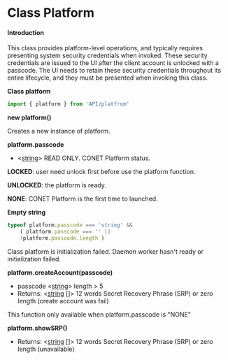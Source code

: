 # Class Platform

#### Introduction

This class provides platform-level operations, and typically requires presenting system security credentials when invoked. These security credentials are issued to the UI after the client account is unlocked with a passcode. The UI needs to retain these security credentials throughout its entire lifecycle, and they must be presented when invoking this class.

**Class platform**

```typescript
import { platform } from 'API/platfrom'
```



**new platform()**

Creates a new instance of platform.



**platform.passcode**&#x20;

* <[string](https://www.typescriptlang.org/docs/handbook/2/everyday-types.html)> READ ONLY. CONET Platform status.

**LOCKED**: user need unlock first before use the platform function.

**UNLOCKED**: the platform is ready.

**NONE**: CONET Platform is the first time to launched.

**Empty string**

```typescript
typeof platform.passcode === 'string' && 
    ( platform.passcode === '' || 
    !platform.passcode.length )
```

Class platform is initialization failed. Daemon worker hasn't ready or initialization failed.



**platform.createAccount(passcode)**

* passcode <[string](https://www.typescriptlang.org/docs/handbook/2/everyday-types.html)> length > 5
* Returns: <[string](https://www.typescriptlang.org/docs/handbook/2/everyday-types.html) \[]> 12 words Secret Recovery Phrase (SRP) or zero length (create account was fail)

This function only available when platform.passcode is "NONE"



**platform.showSRP()**

* Returns: <[string](https://www.typescriptlang.org/docs/handbook/2/everyday-types.html) \[]> 12 words Secret Recovery Phrase (SRP) or zero length (unavailable)

